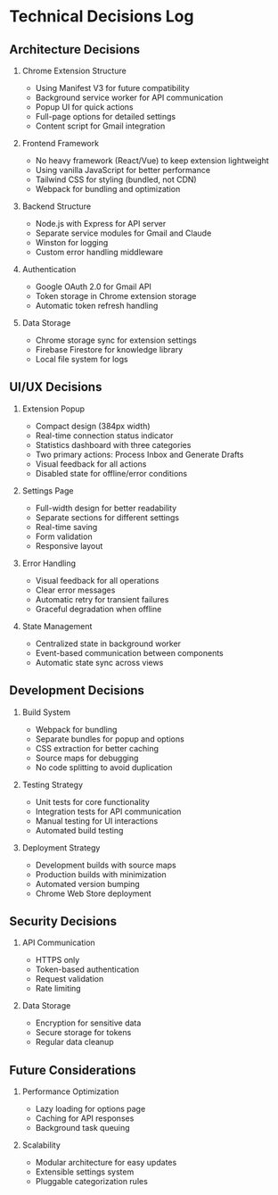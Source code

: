 # Technical Decisions Log

## Architecture Decisions

1. Chrome Extension Structure
   - Using Manifest V3 for future compatibility
   - Background service worker for API communication
   - Popup UI for quick actions
   - Full-page options for detailed settings
   - Content script for Gmail integration

2. Frontend Framework
   - No heavy framework (React/Vue) to keep extension lightweight
   - Using vanilla JavaScript for better performance
   - Tailwind CSS for styling (bundled, not CDN)
   - Webpack for bundling and optimization

3. Backend Structure
   - Node.js with Express for API server
   - Separate service modules for Gmail and Claude
   - Winston for logging
   - Custom error handling middleware

4. Authentication
   - Google OAuth 2.0 for Gmail API
   - Token storage in Chrome extension storage
   - Automatic token refresh handling

5. Data Storage
   - Chrome storage sync for extension settings
   - Firebase Firestore for knowledge library
   - Local file system for logs

## UI/UX Decisions

1. Extension Popup
   - Compact design (384px width)
   - Real-time connection status indicator
   - Statistics dashboard with three categories
   - Two primary actions: Process Inbox and Generate Drafts
   - Visual feedback for all actions
   - Disabled state for offline/error conditions

2. Settings Page
   - Full-width design for better readability
   - Separate sections for different settings
   - Real-time saving
   - Form validation
   - Responsive layout

3. Error Handling
   - Visual feedback for all operations
   - Clear error messages
   - Automatic retry for transient failures
   - Graceful degradation when offline

4. State Management
   - Centralized state in background worker
   - Event-based communication between components
   - Automatic state sync across views

## Development Decisions

1. Build System
   - Webpack for bundling
   - Separate bundles for popup and options
   - CSS extraction for better caching
   - Source maps for debugging
   - No code splitting to avoid duplication

2. Testing Strategy
   - Unit tests for core functionality
   - Integration tests for API communication
   - Manual testing for UI interactions
   - Automated build testing

3. Deployment Strategy
   - Development builds with source maps
   - Production builds with minimization
   - Automated version bumping
   - Chrome Web Store deployment

## Security Decisions

1. API Communication
   - HTTPS only
   - Token-based authentication
   - Request validation
   - Rate limiting

2. Data Storage
   - Encryption for sensitive data
   - Secure storage for tokens
   - Regular data cleanup

## Future Considerations

1. Performance Optimization
   - Lazy loading for options page
   - Caching for API responses
   - Background task queuing

2. Scalability
   - Modular architecture for easy updates
   - Extensible settings system
   - Pluggable categorization rules

